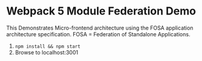 # Webpack 5 Module Federation Demo

This Demonstrates Micro-frontend architecture using the FOSA application architecture specification.
FOSA = Federation of Standalone Applications.

1. `npm install && npm start`
2. Browse to localhost:3001
